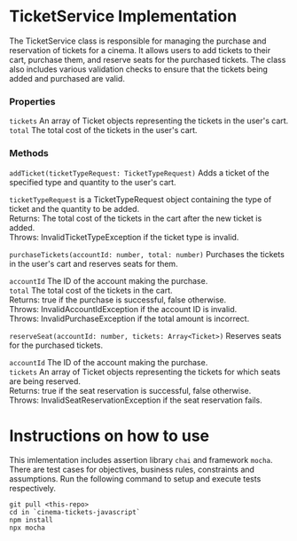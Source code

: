 
# TicketService Implementation
The TicketService class is responsible for managing the purchase and reservation of tickets for a cinema. It allows users to add tickets to their cart, purchase them, and reserve seats for the purchased tickets. The class also includes various validation checks to ensure that the tickets being added and purchased are valid.

### Properties
`tickets` An array of Ticket objects representing the tickets in the user's cart.<br/>
`total` The total cost of the tickets in the user's cart.

### Methods
`addTicket(ticketTypeRequest: TicketTypeRequest)`
Adds a ticket of the specified type and quantity to the user's cart.

`ticketTypeRequest` is a TicketTypeRequest object containing the type of ticket and the quantity to be added.<br/>
Returns: The total cost of the tickets in the cart after the new ticket is added.<br/>
Throws: InvalidTicketTypeException if the ticket type is invalid.

`purchaseTickets(accountId: number, total: number)`
Purchases the tickets in the user's cart and reserves seats for them.

`accountId` The ID of the account making the purchase.<br/>
`total` The total cost of the tickets in the cart.<br/>
Returns: true if the purchase is successful, false otherwise.<br/>
Throws: InvalidAccountIdException if the account ID is invalid.<br/>
Throws: InvalidPurchaseException if the total amount is incorrect.

`reserveSeat(accountId: number, tickets: Array<Ticket>)`
Reserves seats for the purchased tickets.

`accountId` The ID of the account making the purchase.<br/>
`tickets` An array of Ticket objects representing the tickets for which seats are being reserved.<br/>
Returns: true if the seat reservation is successful, false otherwise.<br/>
Throws: InvalidSeatReservationException if the seat reservation fails.

# Instructions on how to use
This imlementation includes assertion library `chai` and framework `mocha`. There are test cases for objectives, business rules, constraints and assumptions. Run the following command to setup and execute tests respectively.

```
git pull <this-repo>
cd in `cinema-tickets-javascript`
npm install
npx mocha
```
